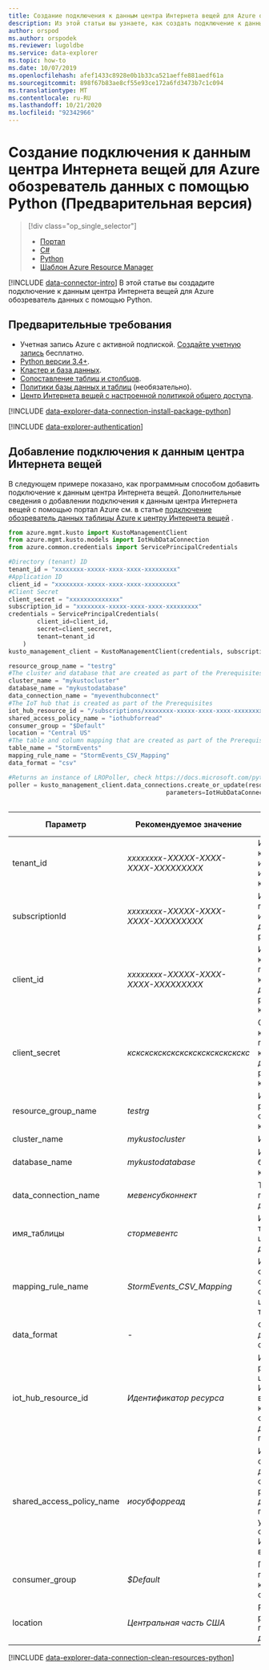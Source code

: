 ```yaml
---
title: Создание подключения к данным центра Интернета вещей для Azure обозреватель данных с помощью Python
description: Из этой статьи вы узнаете, как создать подключение к данным центра Интернета вещей для Azure обозреватель данных с помощью Python.
author: orspod
ms.author: orspodek
ms.reviewer: lugoldbe
ms.service: data-explorer
ms.topic: how-to
ms.date: 10/07/2019
ms.openlocfilehash: afef1433c8928e0b1b33ca521aeffe881aedf61a
ms.sourcegitcommit: 898f67b83ae8cf55e93ce172a6fd3473b7c1c094
ms.translationtype: MT
ms.contentlocale: ru-RU
ms.lasthandoff: 10/21/2020
ms.locfileid: "92342966"
---
```

# <a name="create-an-iot-hub-data-connection-for-azure-data-explorer-by-using-python-preview"></a>Создание подключения к данным центра Интернета вещей для Azure обозреватель данных с помощью Python (Предварительная версия)

> [!div class="op_single_selector"]
> * [Портал](ingest-data-iot-hub.md)
> * [C#](data-connection-iot-hub-csharp.md)
> * [Python](data-connection-iot-hub-python.md)
> * [Шаблон Azure Resource Manager](data-connection-iot-hub-resource-manager.md)

[!INCLUDE [data-connector-intro](includes/data-connector-intro.md)]
В этой статье вы создадите подключение к данным центра Интернета вещей для Azure обозреватель данных с помощью Python. 

## <a name="prerequisites"></a>Предварительные требования

* Учетная запись Azure с активной подпиской. [Создайте учетную запись](https://azure.microsoft.com/free/?ref=microsoft.com&utm_source=microsoft.com&utm_medium=docs&utm_campaign=visualstudio) бесплатно.
* [Python версии 3.4+](https://www.python.org/downloads/).
* [Кластер и база данных](create-cluster-database-python.md).
* [Сопоставление таблиц и столбцов](./net-sdk-ingest-data.md#create-a-table-on-your-test-cluster).
* [Политики базы данных и таблиц](database-table-policies-python.md) (необязательно).
* [Центр Интернета вещей с настроенной политикой общего доступа](ingest-data-iot-hub.md#create-an-iot-hub).

[!INCLUDE [data-explorer-data-connection-install-package-python](includes/data-explorer-data-connection-install-package-python.md)]

[!INCLUDE [data-explorer-authentication](includes/data-explorer-authentication.md)]

## <a name="add-an-iot-hub-data-connection"></a>Добавление подключения к данным центра Интернета вещей 

В следующем примере показано, как программным способом добавить подключение к данным центра Интернета вещей. Дополнительные сведения о добавлении подключения к данным центра Интернета вещей с помощью портал Azure см. в статье [подключение обозреватель данных таблицы Azure к центру Интернета вещей](ingest-data-iot-hub.md#connect-azure-data-explorer-table-to-iot-hub) .

```Python
from azure.mgmt.kusto import KustoManagementClient
from azure.mgmt.kusto.models import IotHubDataConnection
from azure.common.credentials import ServicePrincipalCredentials

#Directory (tenant) ID
tenant_id = "xxxxxxxx-xxxxx-xxxx-xxxx-xxxxxxxxx"
#Application ID
client_id = "xxxxxxxx-xxxxx-xxxx-xxxx-xxxxxxxxx"
#Client Secret
client_secret = "xxxxxxxxxxxxxx"
subscription_id = "xxxxxxxx-xxxxx-xxxx-xxxx-xxxxxxxxx"
credentials = ServicePrincipalCredentials(
        client_id=client_id,
        secret=client_secret,
        tenant=tenant_id
    )
kusto_management_client = KustoManagementClient(credentials, subscription_id)

resource_group_name = "testrg"
#The cluster and database that are created as part of the Prerequisites
cluster_name = "mykustocluster"
database_name = "mykustodatabase"
data_connection_name = "myeventhubconnect"
#The IoT hub that is created as part of the Prerequisites
iot_hub_resource_id = "/subscriptions/xxxxxxxx-xxxxx-xxxx-xxxx-xxxxxxxxx/resourceGroups/xxxxxx/providers/Microsoft.Devices/IotHubs/xxxxxx";
shared_access_policy_name = "iothubforread"
consumer_group = "$Default"
location = "Central US"
#The table and column mapping that are created as part of the Prerequisites
table_name = "StormEvents"
mapping_rule_name = "StormEvents_CSV_Mapping"
data_format = "csv"

#Returns an instance of LROPoller, check https://docs.microsoft.com/python/api/msrest/msrest.polling.lropoller?view=azure-python
poller = kusto_management_client.data_connections.create_or_update(resource_group_name=resource_group_name, cluster_name=cluster_name, database_name=database_name, data_connection_name=data_connection_name,
                                            parameters=IotHubDataConnection(iot_hub_resource_id=iot_hub_resource_id, shared_access_policy_name=shared_access_policy_name, 
                                                                                consumer_group=consumer_group, table_name=table_name, location=location, mapping_rule_name=mapping_rule_name, data_format=data_format))
```

|**Параметр** | **Рекомендуемое значение** | **Описание поля**|
|---|---|---|
| tenant_id | *xxxxxxxx-XXXXX-XXXX-XXXX-XXXXXXXXX* | Идентификатор клиента. Также известен как идентификатор каталога.|
| subscriptionId | *xxxxxxxx-XXXXX-XXXX-XXXX-XXXXXXXXX* | Идентификатор подписки, используемой для создания ресурсов.|
| client_id | *xxxxxxxx-XXXXX-XXXX-XXXX-XXXXXXXXX* | Идентификатор клиента приложения, которое имеет доступ к ресурсам в клиенте.|
| client_secret | *кскскскскскскскскскскскскскс* | Секрет клиента приложения, которое имеет доступ к ресурсам в клиенте. |
| resource_group_name | *testrg* | Имя группы ресурсов, содержащей кластер.|
| cluster_name | *mykustocluster* | Имя кластера.|
| database_name | *mykustodatabase* | Имя целевой базы данных в кластере.|
| data_connection_name | *мевенсубконнект* | Требуемое имя подключения к данным.|
| имя_таблицы | *стормевентс* | Имя целевой таблицы в целевой базе данных.|
| mapping_rule_name | *StormEvents_CSV_Mapping* | Имя сопоставления столбцов, связанного с целевой таблицей.|
| data_format | *-* | Формат данных сообщения.|
| iot_hub_resource_id | *Идентификатор ресурса* | Идентификатор ресурса центра Интернета вещей, который содержит данные для приема.|
| shared_access_policy_name | *иосубфорреад* | Имя политики общего доступа, определяющей разрешения для подключения устройств и служб к центру Интернета вещей. |
| consumer_group | *$Default* | Группа потребителей концентратора событий.|
| location | *Центральная часть США* | Расположение ресурса подключения к данным.|

[!INCLUDE [data-explorer-data-connection-clean-resources-python](includes/data-explorer-data-connection-clean-resources-python.md)]